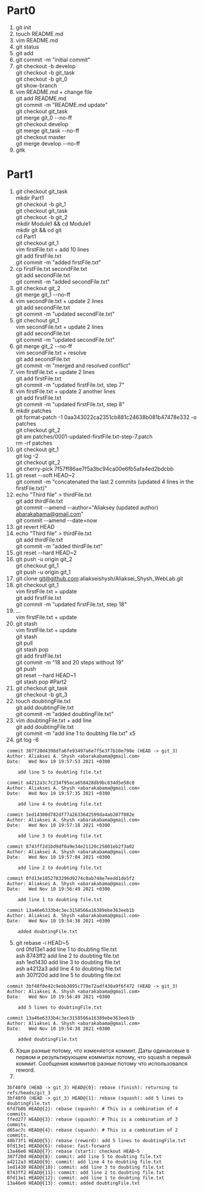 # Part0
1) git init
2) touch README.md
3) vim README.md
4) git status
5) git add
6) git commit -m "initial commit"
7) git checkout -b develop <br>
git checkout -b git_task <br>
git checkout -b git_0 <br>
git show-branch
8) vim README.md + change file <br>
git add README.md <br>
git commit -m "README.md update" <br>
git checkout git_task <br>
git merge git_0 --no-ff <br>
git checkout develop <br>
git merge git_task --no-ff <br>
git checkout master <br>
git merge develop --no-ff <br>
9) gitk
# Part1
1) git checkout git_task <br>
mkdir Part1 <br>
git checkout -b git_1 <br>
git checkout git_task <br>
git checkout -b git_2 <br>
mkdir Module1 && cd Module1 <br>
mkdir git && cd git <br>
cd Part1 <br>
git checkout git_1 <br>
vim firstFile.txt + add 10 lines <br>
git add firstFile.txt <br>
git commit -m "added firstFile.txt" 
2) cp firstFile.txt secondFile.txt <br>
git add secondFile.txt <br>
git commit -m "added secondFile.txt" 
3) git checkout git_2 <br>
git merge git_1 --no-ff 
4) vim secondFile.txt + update 2 lines <br>
git add secondFile.txt <br>
git commit -m "updated secondFile.txt"
5) git chechout git_1 <br>
vim secondFile.txt + update 2 lines <br>
git add secondFile.txt <br>
git commit -m "updated secondFile.txt"
6) git merge git_2 --no-ff <br>
vim secondFile.txt + resolve <br>
git add secondFile.txt <br>
git commit -m "merged and resolved conflict"
7) vim firstFile.txt + update 2 lines <br>
git add firstFile.txt <br>
git commit -m "updated firstFile.txt, step 7"
8) vim firstFile.txt + update 2 another lines <br>
git add firstFile.txt <br>
git commit -m "updated firstFile.txt, step 8"
9) mkdir patches <br>
git format-patch -1 0aa343022ca2351cb881c24638b081b47478e332 -o patches <br>
git checkout git_2 <br>
git am patches/0001-updated-firstFile.txt-step-7.patch <br>
rm -rf patches 
10) git checkout git_1 <br>
git log -2 <br>
git checkout git_2 <br>
git cherry-pick 7f57ff86ae7f5a3bc94ca00e6fb5afa4ed2bdcbb
11) git reset --soft HEAD~2 <br>
git commit -m "concatenated the last 2 commits (updated 4 lines in the firstFile.txt)"
12) echo "Third file" > thirdFile.txt <br>
git add thirdFile.txt <br>
git commit --amend --author="Aliaksey (updated author) <abarakabama@gmail.com>" <br>
git commit --amend --date=now
13) git revert HEAD
14) echo "Third file" > thirdFile.txt <br>
git add thirdFile.txt <br>
git commit -m "added thirdFile.txt"
15) git reset --hard HEAD~2
16) git push -u origin git_2 <br>
git checkout git_1 <br>
git push -u origin git_1
17) git clone git@github.com:aliakseishysh/Aliaksei_Shysh_WebLab.git
18) git checkout git_1 <br>
vim firstFile.txt + update <br>
git add firstFile.txt <br>
git commit -m "updated firstFile.txt, step 18"
19) ... <br>
vim firstFile.txt + update
20) git stash <br>
vim firstFile.txt + update <br>
git stash <br>
git pull <br>
git stash pop <br>
git add firstFile.txt <br>
git commit -m "18 and 20 steps without 19" <br>
git push <br>
git reset --hard HEAD~1 <br>
git stash pop
#Part2
1) git checkout git_task <br>
git checkout -b git_3
2) touch doubtingFile.txt <br>
git add doubtingFile.txt <br>
git commit -m "added doubtingFile.txt"
3) vim doubtingFile.txt + add line <br>
git add doubtingFile.txt <br>
git commit -m "add line 1 to doubting file.txt" x5
4) git log -6
```
commit 307f20d4398dfa6fe93497a6e7f5e3f7b10e798e (HEAD -> git_3)
Author: Aliaksei A. Shysh <abarakabama@gmail.com>
Date:   Wed Nov 10 19:57:53 2021 +0300

    add line 5 to doubting file.txt

commit a4212a3c7c234f95eca658428db9bc834d5e58c0
Author: Aliaksei A. Shysh <abarakabama@gmail.com>
Date:   Wed Nov 10 19:57:35 2021 +0300

    add line 4 to doubting file.txt

commit 1ed14300d782df77a2633642599da4ab207f082e
Author: Aliaksei A. Shysh <abarakabama@gmail.com>
Date:   Wed Nov 10 19:57:18 2021 +0300

    add line 3 to doubting file.txt

commit 8743ff2d1bd9df0a9e34e21120c25801eb2f3a02
Author: Aliaksei A. Shysh <abarakabama@gmail.com>
Date:   Wed Nov 10 19:57:04 2021 +0300

    add line 2 to doubting file.txt

commit 0fd13e1052783296d9274c0ab748e7eedd1de5f2
Author: Aliaksei A. Shysh <abarakabama@gmail.com>
Date:   Wed Nov 10 19:56:49 2021 +0300

    add line 1 to doubting file.txt

commit 13a46e6333b4c3ec3158566a16389ebe363eeb1b
Author: Aliaksei A. Shysh <abarakabama@gmail.com>
Date:   Wed Nov 10 19:54:38 2021 +0300

    added doubtingFile.txt
```
5) git rebase -i HEAD~5  <br>
ord 0fd13e1 add line 1 to doubting file.txt <br>
ash 8743ff2 add line 2 to doubting file.txt <br>
ash 1ed1430 add line 3 to doubting file.txt <br>
ash a4212a3 add line 4 to doubting file.txt <br>
ash 307f20d add line 5 to doubting file.txt <br>

```
commit 3bf48f0e42c9ebb3895c779e72adf430a9f6f472 (HEAD -> git_3)
Author: Aliaksei A. Shysh <abarakabama@gmail.com>
Date:   Wed Nov 10 19:56:49 2021 +0300

    add 5 lines to doubtingFile.txt

commit 13a46e6333b4c3ec3158566a16389ebe363eeb1b
Author: Aliaksei A. Shysh <abarakabama@gmail.com>
Date:   Wed Nov 10 19:54:38 2021 +0300

    added doubtingFile.txt
```
6) Хэши разные потому, что изменяется коммит.
       Даты одинаковые в первом и результирующем коммитах потому, что squash в первый коммит.
       Сообщения коммитов разные потому что использовался reword.
7) 
```
3bf48f0 (HEAD -> git_3) HEAD@{0}: rebase (finish): returning to refs/heads/git_3
3bf48f0 (HEAD -> git_3) HEAD@{1}: rebase (squash): add 5 lines to doubtingFile.txt
6fd7b86 HEAD@{2}: rebase (squash): # This is a combination of 4 commits.
ffed277 HEAD@{3}: rebase (squash): # This is a combination of 3 commits.
d65ac7c HEAD@{4}: rebase (squash): # This is a combination of 2 commits.
40b73f1 HEAD@{5}: rebase (reword): add 5 lines to doubtingFile.txt
0fd13e1 HEAD@{6}: rebase: fast-forward
13a46e6 HEAD@{7}: rebase (start): checkout HEAD~5
307f20d HEAD@{8}: commit: add line 5 to doubting file.txt
a4212a3 HEAD@{9}: commit: add line 4 to doubting file.txt
1ed1430 HEAD@{10}: commit: add line 3 to doubting file.txt
8743ff2 HEAD@{11}: commit: add line 2 to doubting file.txt
0fd13e1 HEAD@{12}: commit: add line 1 to doubting file.txt
13a46e6 HEAD@{13}: commit: added doubtingFile.txt
```
